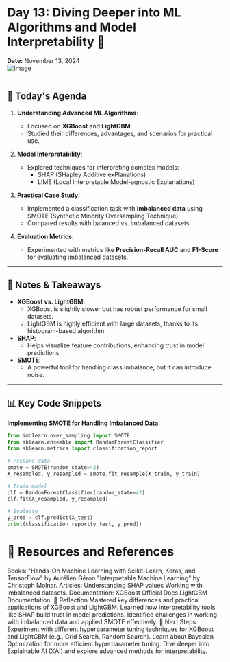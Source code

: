 # Day 13: Diving Deeper into ML Algorithms and Model Interpretability 🎯  
**Date:** November 13, 2024  
![image](https://github.com/user-attachments/assets/1e2f6a0f-6af4-41b8-811d-861ed6a5a12e)

---

## 🚀 **Today's Agenda**  
1. **Understanding Advanced ML Algorithms**:
   - Focused on **XGBoost** and **LightGBM**.
   - Studied their differences, advantages, and scenarios for practical use.

2. **Model Interpretability**:
   - Explored techniques for interpreting complex models:
     - SHAP (SHapley Additive exPlanations)
     - LIME (Local Interpretable Model-agnostic Explanations)

3. **Practical Case Study**:
   - Implemented a classification task with **imbalanced data** using SMOTE (Synthetic Minority Oversampling Technique).  
   - Compared results with balanced vs. imbalanced datasets.  

4. **Evaluation Metrics**:
   - Experimented with metrics like **Precision-Recall AUC** and **F1-Score** for evaluating imbalanced datasets.  

---

## 📝 **Notes & Takeaways**
- **XGBoost vs. LightGBM**:
  - XGBoost is slightly slower but has robust performance for small datasets.
  - LightGBM is highly efficient with large datasets, thanks to its histogram-based algorithm.  
- **SHAP**:
  - Helps visualize feature contributions, enhancing trust in model predictions.  
- **SMOTE**:
  - A powerful tool for handling class imbalance, but it can introduce noise.  

---

## 📊 **Key Code Snippets**
**Implementing SMOTE for Handling Imbalanced Data**:
```python
from imblearn.over_sampling import SMOTE
from sklearn.ensemble import RandomForestClassifier
from sklearn.metrics import classification_report

# Prepare data
smote = SMOTE(random_state=42)
X_resampled, y_resampled = smote.fit_resample(X_train, y_train)

# Train model
clf = RandomForestClassifier(random_state=42)
clf.fit(X_resampled, y_resampled)

# Evaluate
y_pred = clf.predict(X_test)
print(classification_report(y_test, y_pred))
```

# 🔗 Resources and References
Books:
"Hands-On Machine Learning with Scikit-Learn, Keras, and TensorFlow" by Aurélien Géron
"Interpretable Machine Learning" by Christoph Molnar.
Articles:
Understanding SHAP values
Working with imbalanced datasets.
Documentation:
XGBoost Official Docs
LightGBM Documentation.
🌟 Reflection
Mastered key differences and practical applications of XGBoost and LightGBM.
Learned how interpretability tools like SHAP build trust in model predictions.
Identified challenges in working with imbalanced data and applied SMOTE effectively.
📅 Next Steps
Experiment with different hyperparameter tuning techniques for XGBoost and LightGBM (e.g., Grid Search, Random Search).
Learn about Bayesian Optimization for more efficient hyperparameter tuning.
Dive deeper into Explainable AI (XAI) and explore advanced methods for interpretability.
